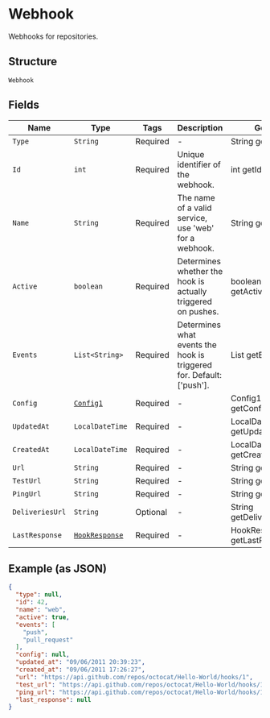 
# Webhook

Webhooks for repositories.

## Structure

`Webhook`

## Fields

| Name | Type | Tags | Description | Getter | Setter |
|  --- | --- | --- | --- | --- | --- |
| `Type` | `String` | Required | - | String getType() | setType(String type) |
| `Id` | `int` | Required | Unique identifier of the webhook. | int getId() | setId(int id) |
| `Name` | `String` | Required | The name of a valid service, use 'web' for a webhook. | String getName() | setName(String name) |
| `Active` | `boolean` | Required | Determines whether the hook is actually triggered on pushes. | boolean getActive() | setActive(boolean active) |
| `Events` | `List<String>` | Required | Determines what events the hook is triggered for. Default: ['push']. | List<String> getEvents() | setEvents(List<String> events) |
| `Config` | [`Config1`](../../doc/models/config-1.md) | Required | - | Config1 getConfig() | setConfig(Config1 config) |
| `UpdatedAt` | `LocalDateTime` | Required | - | LocalDateTime getUpdatedAt() | setUpdatedAt(LocalDateTime updatedAt) |
| `CreatedAt` | `LocalDateTime` | Required | - | LocalDateTime getCreatedAt() | setCreatedAt(LocalDateTime createdAt) |
| `Url` | `String` | Required | - | String getUrl() | setUrl(String url) |
| `TestUrl` | `String` | Required | - | String getTestUrl() | setTestUrl(String testUrl) |
| `PingUrl` | `String` | Required | - | String getPingUrl() | setPingUrl(String pingUrl) |
| `DeliveriesUrl` | `String` | Optional | - | String getDeliveriesUrl() | setDeliveriesUrl(String deliveriesUrl) |
| `LastResponse` | [`HookResponse`](../../doc/models/hook-response.md) | Required | - | HookResponse getLastResponse() | setLastResponse(HookResponse lastResponse) |

## Example (as JSON)

```json
{
  "type": null,
  "id": 42,
  "name": "web",
  "active": true,
  "events": [
    "push",
    "pull_request"
  ],
  "config": null,
  "updated_at": "09/06/2011 20:39:23",
  "created_at": "09/06/2011 17:26:27",
  "url": "https://api.github.com/repos/octocat/Hello-World/hooks/1",
  "test_url": "https://api.github.com/repos/octocat/Hello-World/hooks/1/test",
  "ping_url": "https://api.github.com/repos/octocat/Hello-World/hooks/1/pings",
  "last_response": null
}
```

